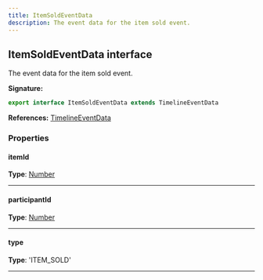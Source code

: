 ```yaml
---
title: ItemSoldEventData
description: The event data for the item sold event.
---
```


## ItemSoldEventData interface

The event data for the item sold event.

**Signature:**

```ts
export interface ItemSoldEventData extends TimelineEventData 
```

**References:** [TimelineEventData](/api/timelineeventdata)

### Properties

#### itemId



**Type**: [Number](https://developer.mozilla.org/en-US/docs/Web/JavaScript/Reference/Global_Objects/Number)

---

#### participantId



**Type**: [Number](https://developer.mozilla.org/en-US/docs/Web/JavaScript/Reference/Global_Objects/Number)

---

#### type



**Type**: 'ITEM_SOLD'

---

